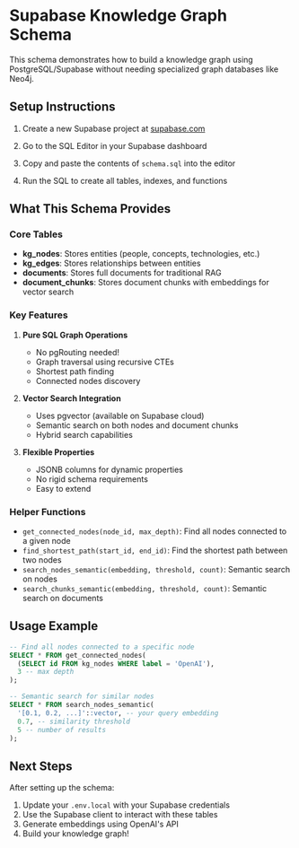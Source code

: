 # Supabase Knowledge Graph Schema

This schema demonstrates how to build a knowledge graph using PostgreSQL/Supabase without needing specialized graph databases like Neo4j.

## Setup Instructions

1. Create a new Supabase project at [supabase.com](https://supabase.com)

2. Go to the SQL Editor in your Supabase dashboard

3. Copy and paste the contents of `schema.sql` into the editor

4. Run the SQL to create all tables, indexes, and functions

## What This Schema Provides

### Core Tables

- **kg_nodes**: Stores entities (people, concepts, technologies, etc.)
- **kg_edges**: Stores relationships between entities
- **documents**: Stores full documents for traditional RAG
- **document_chunks**: Stores document chunks with embeddings for vector search

### Key Features

1. **Pure SQL Graph Operations**
   - No pgRouting needed!
   - Graph traversal using recursive CTEs
   - Shortest path finding
   - Connected nodes discovery

2. **Vector Search Integration**
   - Uses pgvector (available on Supabase cloud)
   - Semantic search on both nodes and document chunks
   - Hybrid search capabilities

3. **Flexible Properties**
   - JSONB columns for dynamic properties
   - No rigid schema requirements
   - Easy to extend

### Helper Functions

- `get_connected_nodes(node_id, max_depth)`: Find all nodes connected to a given node
- `find_shortest_path(start_id, end_id)`: Find the shortest path between two nodes
- `search_nodes_semantic(embedding, threshold, count)`: Semantic search on nodes
- `search_chunks_semantic(embedding, threshold, count)`: Semantic search on documents

## Usage Example

```sql
-- Find all nodes connected to a specific node
SELECT * FROM get_connected_nodes(
  (SELECT id FROM kg_nodes WHERE label = 'OpenAI'),
  3 -- max depth
);

-- Semantic search for similar nodes
SELECT * FROM search_nodes_semantic(
  '[0.1, 0.2, ...]'::vector, -- your query embedding
  0.7, -- similarity threshold
  5 -- number of results
);
```

## Next Steps

After setting up the schema:

1. Update your `.env.local` with your Supabase credentials
2. Use the Supabase client to interact with these tables
3. Generate embeddings using OpenAI's API
4. Build your knowledge graph!